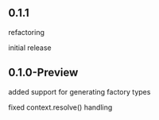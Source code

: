 ## 0.1.1

refactoring

initial release

## 0.1.0-Preview

added support for generating factory types

fixed context.resolve<BuildContext>() handling